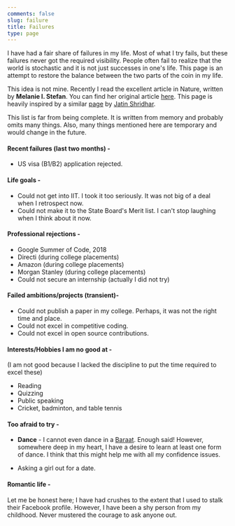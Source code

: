 ```yaml
---
comments: false
slug: failure
title: Failures
type: page
---
```


I have had a fair share of failures in my life. Most of what I try fails, but these failures never
got the required visibility. People often fail to realize that the world is stochastic and it
is not just successes in one's life. This page is an attempt to restore the balance between the two parts of the coin in
my life.

This idea is not mine. Recently I read the excellent article in Nature, written by **Melanie I. Stefan**. You can find
her original article [here](https://www.nature.com/naturejobs/science/articles/10.1038/nj7322-467a). This page is
heavily inspired by a similar [page](https://jatins.gitlab.io/failures.html) by [Jatin Shridhar](https://jatins.gitlab.io).

This list is far from being complete. It is written from memory and probably
omits many things. Also, many things mentioned here are temporary and would change in the future.

#### Recent failures (last two months) -

- US visa (B1/B2) application rejected.

#### Life goals -

- Could not get into IIT. I took it too seriously. It was not big of a deal when I retrospect now.
- Could not make it to the State Board's Merit list. I can't stop laughing when I think about it now.

#### Professional rejections -

- Google Summer of Code, 2018
- Directi (during college placements)
- Amazon (during college placements)
- Morgan Stanley (during college placements)
- Could not secure an internship (actually I did not try)

#### Failed ambitions/projects (transient)-

- Could not publish a paper in my college. Perhaps, it was not the right time and place.
- Could not excel in competitive coding.
- Could not excel in open source contributions.

#### Interests/Hobbies I am no good at -

(I am not good because I lacked the discipline to put the time required to excel these)

- Reading
- Quizzing
- Public speaking
- Cricket, badminton, and table tennis

#### Too afraid to try -

- **Dance** - I cannot even dance in a [Baraat](https://en.wikipedia.org/wiki/Baraat). Enough said! However, somewhere deep in my heart, I have a desire to learn at least one form of dance. I think that this might help me with all my
  confidence issues.
    <!-- <center>{{< tweet 928210848430022661 >}}</center> -->

- Asking a girl out for a date.

#### Romantic life -

Let me be honest here; I have had crushes to the extent that I used to stalk their Facebook profile. However, I have been a shy person from my
childhood. Never mustered the courage to ask anyone out.